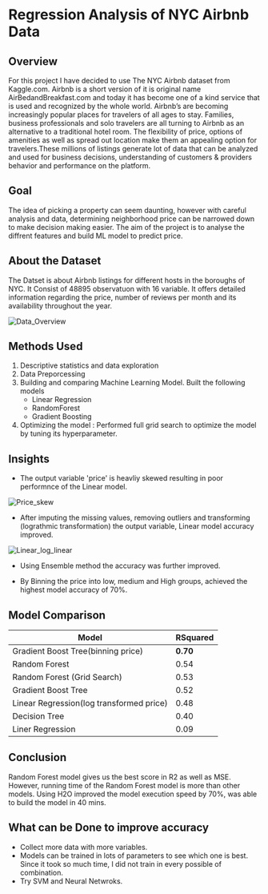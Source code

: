 # Regression Analysis of NYC Airbnb Data

## Overview

For this project I have decided to use The NYC Airbnb dataset from Kaggle.com. Airbnb is a short version of it is original name AirBedandBreakfast.com and today it has become one of a kind service that is used and recognized by the whole world. Airbnb’s are becoming increasingly popular places for travelers of all ages to stay. Families, business professionals and solo travelers are all turning to Airbnb as an alternative to a traditional hotel room. The flexibility of price, options of amenities as well as spread out location make them an appealing option for travelers.These millions of listings generate lot of data that can be analyzed and used for business decisions, understanding of customers & providers behavior and performance on the platform. 

## Goal

The idea of picking a property can seem daunting, however with careful analysis and data, determining neighborhood price can be narrowed down to make decision making easier. The aim of the project is to analyse the diffrent features and build ML model to predict price.  


## About the Dataset

The Datset is about Airbnb listings for different hosts in the boroughs of NYC. It Consist of 48895 observatuon with 16 variable. 
It offers detailed information regarding the price, number of reviews per month and its availability throughout the year.

![Data_Overview](https://user-images.githubusercontent.com/53157141/110054900-f3a8f700-7d29-11eb-893c-8f6ec74894ba.JPG)

## Methods Used

1. Descriptive statistics and data exploration
2. Data Preporcessing
3. Building and comparing Machine Learning Model. Built the following models
    * Linear Regression 
    * RandomForest
    * Gradient Boosting 
4. Optimizing the model : Performed full grid search to optimize the model by tuning its hyperparameter.

## Insights

* The output variable 'price' is heavliy skewed resulting in poor performnce of the Linear model.

![Price_skew](https://user-images.githubusercontent.com/53157141/110054934-0a4f4e00-7d2a-11eb-9807-95871aabe7f0.png)

* After imputing the missing values, removing outliers and transforming (lograthmic transformation) the output variable, Linear model accuracy improved.

![Linear_log_linear](https://user-images.githubusercontent.com/53157141/110055744-86966100-7d2b-11eb-99f8-769cfb570710.JPG)

* Using Ensemble method the accuracy was further improved.

* By Binning the price into low, medium and High groups, achieved the highest model accuracy of 70%.



## Model Comparison

Model	| RSquared
------| --------------
Gradient Boost Tree(binning price) |	**0.70**
Random Forest |	0.54
Random Forest (Grid Search)	| 0.53
Gradient Boost Tree	| 0.52
Linear Regression(log transformed price)	| 0.48
Decision Tree |	0.40
Liner Regression | 0.09


## Conclusion

Random Forest model gives us the best score in R2 as well as MSE. However, running time of the Random Forest model is more than other models. Using H2O improved the model execution speed by 70%, was able to build the model in 40 mins.

## What can be Done to improve accuracy

* Collect more data with more variables.
* Models can be trained in lots of parameters to see which one is best. Since it took so much time, I did not train in every possible of combination.
* Try SVM and Neural Netwroks.
